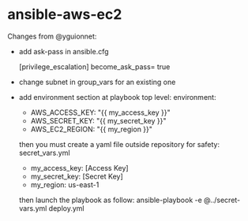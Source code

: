 # ansible-aws-ec2
Changes from @yguionnet:

* add ask-pass in ansible.cfg

  [privilege_escalation]
  become_ask_pass= true

* change subnet in group_vars for an existing one

* add environment section at playbook top level:
  environment:
    * AWS_ACCESS_KEY: "{{ my_access_key }}"
    * AWS_SECRET_KEY: "{{ my_secret_key }}"
    * AWS_EC2_REGION: "{{ my_region }}"
   
  then you must create a yaml file outside repository for safety:
  secret_vars.yml
    * my_access_key: [Access Key]
    * my_secret_key: [Secret Key]
    * my_region: us-east-1

  then launch the playbook as follow:
  ansible-playbook -e @../secret-vars.yml deploy.yml
